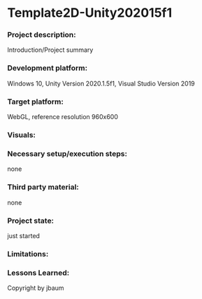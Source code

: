 # Template2D-Unity202015f1

### Project description: 
Introduction/Project summary 

### Development platform: 
Windows 10, Unity Version 2020.1.5f1, Visual Studio Version 2019

### Target platform: 
WebGL, reference resolution 960x600

### Visuals: 


### Necessary setup/execution steps: 
none

### Third party material: 
none

### Project state: 
just started 

### Limitations: 

### Lessons Learned: 

Copyright by jbaum
